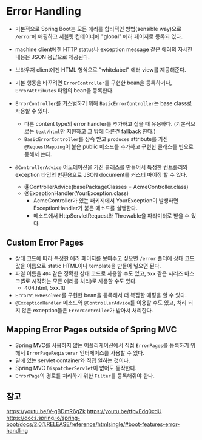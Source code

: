 # Error Handling

- 기본적으로 Spring Boot는 모든 에러를 합리적인 방법(sensible way)으로 ```/error```에 매핑하고
서블릿 컨테이너에 "global" 에러 페이지로 등록되 있다.
- machine client에겐 HTTP status나 exception message 같은 에러의 자세한 내용은 JSON 응답으로 제공된다.
- 브라우저 client에겐 HTML 형식으로 "whitelabel" 에러 view를 제공해준다.
- 기본 행동을 바꾸려면 ```ErrorController```를 구현한 bean을 등록하거나, ```ErrorAttributes``` 타입의 bean을 등록한다.
- ```ErrorController```를 커스텀하기 위해 ```BasicErrorController```는 base class로 사용할 수 있다.
    - 다른 content type의 error handler를 추가하고 싶을 때 유용하다. (기본적으로는 ```text/html```만 지원하고 그 밖에 다른건 fallback 한다.)
    - ```BasicErrorController```를 상속 받고 ```produces``` attribute를 가진 ```@RequestMapping```이 붙은 public 메소드를 추가하고
     구현한 클래스를 빈으로 등해서 쓴다.

- ```@ControllerAdvice``` 어노테이션을 가진 클래스를 만들어서 특정한 컨트롤러와 exception 타입의 반환용으로 JSON document를 커스터 마이징 할 수 있다.
    - @ControllerAdvice(basePackageClasses = AcmeController.class)
    - @ExceptionHandler(YourException.class)
        - AcmeController가 있는 패키지에서 YourException이 발생하면 ExceptionHandler가 붙은 메소드를 실행한다.
        - 메소드에서 HttpServletRequest와 Throwable을 파라미터로 받을 수 있다.

## Custom Error Pages
- 상태 코드에 따라 특정한 에러 페이지를 보여주고 싶으면 ```/error``` 폴더에 상태 코드 값을 이름으로 static HTML이나 template을 만들어 넣으면 된다.
- 파일 이름을 ```404``` 같은 정확한 상태 코드로 사용할 수도 있고, ```5xx``` 같은 시리즈 마스크(5로 시작하는 모든 에러를 처리)로 사용할 수도 있다.
    - 404.html, 5xx.ftl
- ```ErrorViewResolver```를 구현한 bean을 등록해서 더 복잡한 매핑을 할 수 있다.
- ```@ExceptionHandler``` 메소드와 ```@ControllerAdvice```를 이용할 수도 있고, 처리 되지 않은 exception들은 ```ErrorController```가 받아서 처리한다.

## Mapping Error Pages outside of Spring MVC
- Spring MVC를 사용하지 않는 어플리케이션에서 직접 ```ErrorPages```를 등록하기 위해서 ```ErrorPageRegisterar``` 인터페이스를 사용할 수 있다.
- 밑에 있는 servlet container와 직접 일하는 것이다.
- Spring MVC ```DispatcherServlet```이 없어도 동작한다.
- ```ErrorPage```의 경로를 처리하기 위한 ```Filter```를 등록해줘야 한다.

## 참고
https://youtu.be/V-gBDmR6gZk
https://youtu.be/tfpvEdq0xdU
https://docs.spring.io/spring-boot/docs/2.0.1.RELEASE/reference/htmlsingle/#boot-features-error-handling